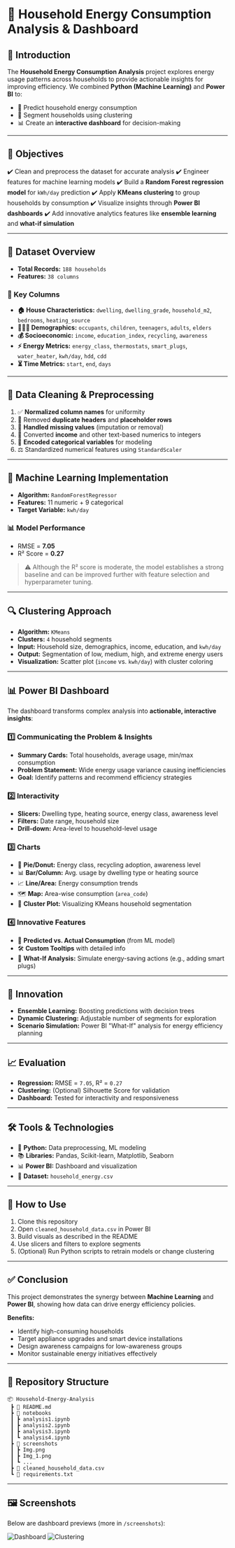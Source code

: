 # 🏡 Household Energy Consumption Analysis & Dashboard

## 📌 Introduction

The **Household Energy Consumption Analysis** project explores energy usage patterns across households to provide actionable insights for improving efficiency.
We combined **Python (Machine Learning)** and **Power BI** to:

* 🔮 Predict household energy consumption
* 🔑 Segment households using clustering
* 📊 Create an **interactive dashboard** for decision-making

---

## 🎯 Objectives

✔️ Clean and preprocess the dataset for accurate analysis
✔️ Engineer features for machine learning models
✔️ Build a **Random Forest regression model** for `kWh/day` prediction
✔️ Apply **KMeans clustering** to group households by consumption
✔️ Visualize insights through **Power BI dashboards**
✔️ Add innovative analytics features like **ensemble learning** and **what-if simulation**

---

## 📂 Dataset Overview

* **Total Records:** `188 households`
* **Features:** `38 columns`

### 🔑 Key Columns

* **🏠 House Characteristics:** `dwelling`, `dwelling_grade`, `household_m2`, `bedrooms`, `heating_source`
* **👨‍👩‍👧 Demographics:** `occupants`, `children`, `teenagers`, `adults`, `elders`
* **💰 Socioeconomic:** `income`, `education_index`, `recycling`, `awareness`
* **⚡ Energy Metrics:** `energy_class`, `thermostats`, `smart_plugs`, `water_heater`, `kwh/day`, `hdd`, `cdd`
* **⏳ Time Metrics:** `start`, `end`, `days`

---

## 🔧 Data Cleaning & Preprocessing

1. ✅ **Normalized column names** for uniformity
2. 🧹 Removed **duplicate headers** and **placeholder rows**
3. 🔄 **Handled missing values** (imputation or removal)
4. 💱 Converted **income** and other text-based numerics to integers
5. 🔢 **Encoded categorical variables** for modeling
6. ⚖️ Standardized numerical features using `StandardScaler`

---

## 🤖 Machine Learning Implementation

* **Algorithm:** `RandomForestRegressor`
* **Features:** 11 numeric + 9 categorical
* **Target Variable:** `kwh/day`

### 📊 Model Performance

* RMSE = **7.05**
* R² Score = **0.27**

> ⚠️ Although the R² score is moderate, the model establishes a strong baseline and can be improved further with feature selection and hyperparameter tuning.

---

## 🔍 Clustering Approach

* **Algorithm:** `KMeans`
* **Clusters:** `4` household segments
* **Input:** Household size, demographics, income, education, and `kwh/day`
* **Output:** Segmentation of low, medium, high, and extreme energy users
* **Visualization:** Scatter plot (`income` vs. `kwh/day`) with cluster coloring

---

## 📊 Power BI Dashboard

The dashboard transforms complex analysis into **actionable, interactive insights**:

### 1️⃣ Communicating the Problem & Insights

* **Summary Cards:** Total households, average usage, min/max consumption
* **Problem Statement:** Wide energy usage variance causing inefficiencies
* **Goal:** Identify patterns and recommend efficiency strategies

### 2️⃣ Interactivity

* **Slicers:** Dwelling type, heating source, energy class, awareness level
* **Filters:** Date range, household size
* **Drill-down:** Area-level to household-level usage

### 3️⃣ Charts

* 🥧 **Pie/Donut:** Energy class, recycling adoption, awareness level
* 📊 **Bar/Column:** Avg. usage by dwelling type or heating source
* 📈 **Line/Area:** Energy consumption trends
* 🗺️ **Map:** Area-wise consumption (`area_code`)
* 🔑 **Cluster Plot:** Visualizing KMeans household segmentation

### 4️⃣ Innovative Features

* 🔮 **Predicted vs. Actual Consumption** (from ML model)
* 🛠️ **Custom Tooltips** with detailed info
* 🤔 **What-If Analysis:** Simulate energy-saving actions (e.g., adding smart plugs)

---

## 🚀 Innovation

* **Ensemble Learning:** Boosting predictions with decision trees
* **Dynamic Clustering:** Adjustable number of segments for exploration
* **Scenario Simulation:** Power BI "What-If" analysis for energy efficiency planning

---

## 📈 Evaluation

* **Regression:** RMSE = `7.05`, R² = `0.27`
* **Clustering:** (Optional) Silhouette Score for validation
* **Dashboard:** Tested for interactivity and responsiveness

---

## 🛠️ Tools & Technologies

* 🐍 **Python:** Data preprocessing, ML modeling
* 📚 **Libraries:** Pandas, Scikit-learn, Matplotlib, Seaborn
* 📊 **Power BI:** Dashboard and visualization
* 💾 **Dataset:** `household_energy.csv`

---

## 📌 How to Use

1. Clone this repository
2. Open `cleaned_household_data.csv` in Power BI
3. Build visuals as described in the README
4. Use slicers and filters to explore segments
5. (Optional) Run Python scripts to retrain models or change clustering

---

## ✅ Conclusion

This project demonstrates the synergy between **Machine Learning** and **Power BI**, showing how data can drive energy efficiency policies.

**Benefits:**

* Identify high-consuming households
* Target appliance upgrades and smart device installations
* Design awareness campaigns for low-awareness groups
* Monitor sustainable energy initiatives effectively

---

## 📂 Repository Structure

```
📦 Household-Energy-Analysis
 ┣ 📜 README.md
 ┣ 📂 notebooks
 ┃ ┣ analysis1.ipynb
 ┃ ┣ analysis2.ipynb
 ┃ ┣ analysis3.ipynb
 ┃ ┗ analysis4.ipynb
 ┣ 📂 screenshots
 ┃ ┣ Img.png
 ┃ ┣ Img_1.png
 ┃ ┗ ...
 ┣ 📜 cleaned_household_data.csv
 ┗ 📜 requirements.txt
```

---

## 🖼️ Screenshots

Below are dashboard previews (more in `/screenshots`):

![Dashboard](screenshots/Img.png)
![Clustering](screenshots/Img_1.png)
